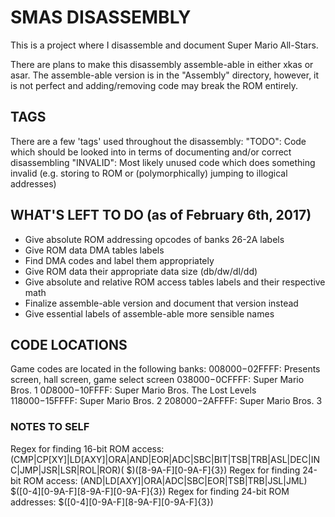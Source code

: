 # SMAS DISASSEMBLY
This is a project where I disassemble and document Super Mario All-Stars.

There are plans to make this disassembly assemble-able in either xkas or asar. The assemble-able version is in the "Assembly" directory, however, it is not perfect and adding/removing code may break the ROM entirely.

## TAGS
There are a few 'tags' used throughout the disassembly:
"TODO": Code which should be looked into in terms of documenting and/or correct disassembling
"INVALID": Most likely unused code which does something invalid (e.g. storing to ROM or (polymorphically) jumping to illogical addresses)

## WHAT'S LEFT TO DO (as of February 6th, 2017)
- Give absolute ROM addressing opcodes of banks 26-2A labels
- Give ROM data DMA tables labels
- Find DMA codes and label them appropriately
- Give ROM data their appropriate data size (db/dw/dl/dd)
- Give absolute and relative ROM access tables labels and their respective math
- Finalize assemble-able version and document that version instead
- Give essential labels of assemble-able more sensible names

## CODE LOCATIONS
Game codes are located in the following banks:
$008000-$02FFFF: Presents screen, hall screen, game select screen
$038000-$0CFFFF: Super Mario Bros. 1
$0D8000-$10FFFF: Super Mario Bros. The Lost Levels
$118000-$15FFFF: Super Mario Bros. 2
$208000-$2AFFFF: Super Mario Bros. 3

### NOTES TO SELF
Regex for finding 16-bit ROM access: (CMP|CP[XY]|LD[AXY]|ORA|AND|EOR|ADC|SBC|BIT|TSB|TRB|ASL|DEC|INC|JMP|JSR|LSR|ROL|ROR)( \$)([8-9A-F][0-9A-F]{3})
Regex for finding 24-bit ROM access: (AND|LD[AXY]|ORA|ADC|SBC|EOR|TSB|TRB|JSL|JML) \$([0-4][0-9A-F][8-9A-F][0-9A-F]{3})
Regex for finding 24-bit ROM addresses: \$([0-4][0-9A-F][8-9A-F][0-9A-F]{3})
